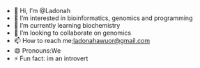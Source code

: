 - 👋 Hi, I’m @Ladonah
- 👀 I’m interested in bioinformatics, genomics and programming
- 🌱 I’m currently learning biochemistry
- 💞️ I’m looking to collaborate on genomics
- 📫 How to reach me;ladonahawuor@gmail.com
- 😄 Pronouns:We
- ⚡ Fun fact: im an introvert 

<!---
Ladonah/Ladonah is a ✨ special ✨ repository because its `README.md` (this file) appears on your GitHub profile.
You can click the Preview link to take a look at your changes.
--->
